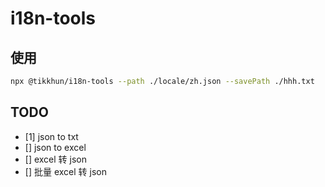 # i18n-tools

## 使用

```bash
npx @tikkhun/i18n-tools --path ./locale/zh.json --savePath ./hhh.txt

```

## TODO

- [1] json to txt
- [] json to excel
- [] excel 转 json
- [] 批量 excel 转 json

